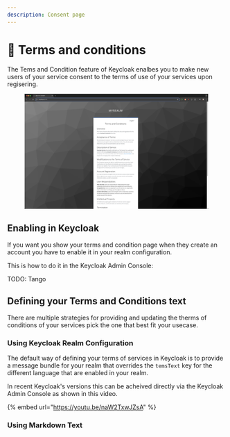```yaml
---
description: Consent page
---
```


# 📄 Terms and conditions

The Tems and Condition feature of Keycloak enalbes you to make new users of your service consent to the terms of use of your services upon regisering. &#x20;

<figure><img src=".gitbook/assets/image (2) (1).png" alt=""><figcaption></figcaption></figure>

## Enabling in Keycloak

If you want you show your terms and condition page when they create an account you have to enable it in your realm configuration. &#x20;

This is how to do it in the Keycloak Admin Console: &#x20;

TODO: Tango

## Defining your Terms and Conditions text

There are multiple strategies for providing and updating the therms of conditions of your services pick the one that best fit your usecase. &#x20;

### Using Keycloak Realm Configuration

The default way of defining your terms of services in Keycloak is to provide a message bundle for your realm that overrides the `temsText` key for the different language that are enabled in your realm. &#x20;

In recent Keycloak's versions this can be acheived directly via the Keycloak Admin Console as shown in this video. &#x20;

{% embed url="https://youtu.be/naW2TxwJZsA" %}

### Using Markdown Text




